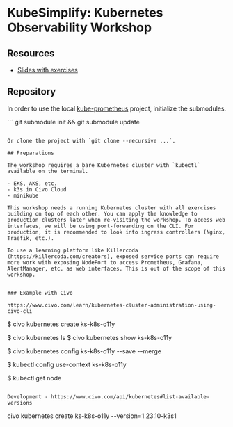 # KubeSimplify: Kubernetes Observability Workshop

## Resources

- [Slides with exercises](https://docs.google.com/presentation/d/1uuYIPwQjckNiPPJQcN8tauZ8KSIdHASbyoAxJ0fc6uQ/edit?usp=sharing)


## Repository

In order to use the local [kube-prometheus](kube-prometheus/) project, initialize the submodules.

``´
git submodule init && git submodule update
```

Or clone the project with `git clone --recursive ...`. 

## Preparations

The workshop requires a bare Kubernetes cluster with `kubectl` available on the terminal.

- EKS, AKS, etc.
- k3s in Civo Cloud
- minikube

This workshop needs a running Kubernetes cluster with all exercises building on top of each other. You can apply the knowledge to production clusters later when re-visiting the workshop. To access web interfaces, we will be using port-forwarding on the CLI. For production, it is recommended to look into ingress controllers (Nginx, Traefik, etc.).

To use a learning platform like Killercoda (https://killercoda.com/creators), exposed service ports can require more work with exposing NodePort to access Prometheus, Grafana, AlertManager, etc. as web interfaces. This is out of the scope of this workshop.


### Example with Civo

https://www.civo.com/learn/kubernetes-cluster-administration-using-civo-cli 

```
$ civo kubernetes create ks-k8s-o11y 

$ civo kubernetes ls
$ civo kubernetes show ks-k8s-o11y 

$ civo kubernetes config ks-k8s-o11y --save --merge

$ kubectl config use-context ks-k8s-o11y

$ kubectl get node
```

Development - https://www.civo.com/api/kubernetes#list-available-versions 

```
civo kubernetes create ks-k8s-o11y --version=1.23.10-k3s1
```


